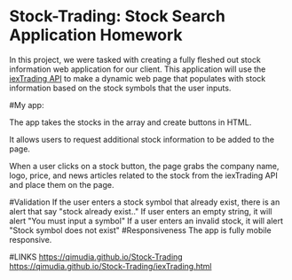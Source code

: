 # Stock-Trading: Stock Search Application Homework

In this project, we were tasked with creating a fully fleshed out stock information web application for our client. This application will use the [iexTrading API](https://iextrading.com/developer/docs) to make a dynamic web page that populates with stock information based on the stock symbols that the user inputs. 

#My app:

The app takes the stocks in the array and create buttons in HTML.

It allows users to request additional stock information to be added to the page.

When a user clicks on a stock button, the page grabs the company name, logo, price, and news articles related to the stock from the iexTrading API and place them on the page.

#Validation
If the user enters a stock symbol that already exist, there is an alert that say "stock already exist.."
If user enters an empty string, it will alert "You must input a symbol"
If a user enters an invalid stock, it will alert "Stock symbol does not exist"
#Responsiveness
The app is fully mobile responsive.

#LINKS
https://qimudia.github.io/Stock-Trading
https://qimudia.github.io/Stock-Trading/iexTrading.html





